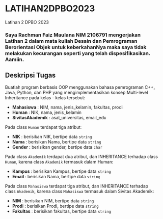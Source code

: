# LATIHAN2DPBO2023
Latihan 2 DPBO 2023

### Saya Rachman Faiz Maulana NIM 2106791 mengerjakan Latihan 2 dalam mata kuliah Desain dan Pemrograman Berorientasi Objek untuk keberkahanNya maka saya tidak melakukan kecurangan seperti yang telah dispesifikasikan. Aamiin.

## Deskripsi Tugas
Buatlah program berbasis OOP menggunakan bahasa pemrograman C++, Java, Python, dan PHP yang mengimplementasikan konsep Multi-level Inheritance  pada kelas - kelas tersebut:
* **Mahasiswa** : NIM, nama, jenis_kelamin, fakultas, prodi
* **Human** : NIK, nama, jenis_kelamin
* **SivitasAkademik** : asal_universitas, email_edu

Pada class `Human` terdapat tiga atribut:
* **NIK** : berisikan NIK, bertipe data `string`
* **Nama** : berisikan Nama, bertipe data `string`
* **Gender** : berisikan gender, bertipe data `char`

Pada class `Akademik` terdapat dua atribut, dan INHERITANCE terhadap class `Human`, karena class `Akademik` termasuk dalam Human:
* **Kampus** : berisikan Kampus, bertipe data `string`
* **Email** : berisikan Nama, bertipe data `string`

Pada class `Mahasiswa` terdapat tiga atribut, dan INHERITANCE terhadap class `Akademik`, karena class `Mahasiswa` termasuk dalam Sivitas Akademik:
* **NIM** : berisikan NIM, bertipe data `string`
* **Prodi** : berisikan Prodi, bertipe data `string`
* **Fakultas** : berisikan fakultas, bertipe data `string`







